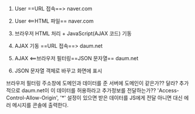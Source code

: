 1. User ==URL 접속==> naver.com
2. User <==HTML 파일== naver.com

3. 브라우저
HTML 처리 + JavaScript(AJAX 코드) 기동

4. AJAX 기동 ==URL 접속==> daum.net
5. AJAX <==브라우저 필터링==JSON 문자열== daum.net
6. JSON 문자열 객체로 바꾸고 화면에 표시

브라우저 필터링
주소창에 도메인과 데이터를 준 서버에 도메인이 같은가??
달라? 추가적으로 daum.net이 이 데이터를 허용하라고
추가정보를 전달하는가??
'Access-Control-Allow-Origin', '*' 설정이 있으면 받은 데이터를
JS에게 전달
아니면 대신 에러 메시지를 콘솔에 출력한다.
